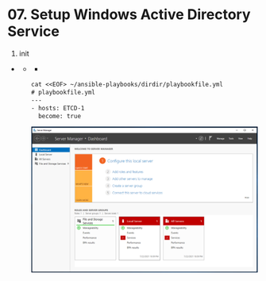 # **07. Setup Windows Active Directory Service**

1. init 
  -  
    - 
      -  

          cat <<EOF> ~/ansible-playbooks/dirdir/playbookfile.yml
          # playbookfile.yml
          ---
          - hosts: ETCD-1
            become: true

        <img src="./images/Win2019ADsetting-00.png" width="1000px" title="px(픽셀) 크기 설정" alt="RubberDuck"></img><br/>
